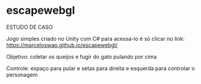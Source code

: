 # escapewebgl
ESTUDO DE CASO

Jogo simples criado no Unity com C# para acessa-lo é só clicar no link:
https://marceloswap.github.io/escapewebgl/

Objetivo: coletar os queijos e fugir do gato pulando por cima

Controle: espaço para pular e setas para direita e esquerda para controlar o personagem

